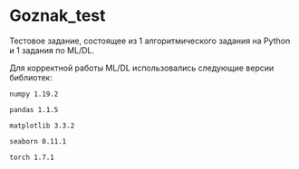 # Goznak_test

Тестовое задание, состоящее из 1 алгоритмического задания на Python и 1 задания по ML/DL.


Для корректной работы ML/DL использовались следующие версии библиотек:
  
    numpy 1.19.2
  
    pandas 1.1.5
  
    matplotlib 3.3.2
  
    seaborn 0.11.1
  
    torch 1.7.1
